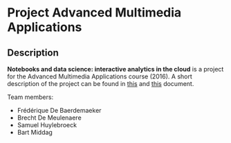 # Project Advanced Multimedia Applications
## Description
**Notebooks and data science: interactive analytics in the cloud** is a project for the Advanced Multimedia Applications course (2016). A short description of the project can be found in [this](https://drive.google.com/file/d/0B53EfjtXGCsZMGJocVhKVVh4LXM/view?usp=sharing) and [this](https://drive.google.com/file/d/0B53EfjtXGCsZbWJsdVpXUXh2WmM/view?usp=sharing) document.

Team members:
* Frédérique De Baerdemaeker
* Brecht De Meulenaere
* Samuel Huylebroeck
* Bart Middag
